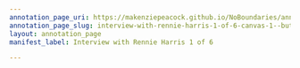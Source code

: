 ```yaml
---
annotation_page_uri: https://makenziepeacock.github.io/NoBoundaries/annotations/interview-with-rennie-harris-1-of-6-canvas-1--but-it-s-quiet.json
annotation_page_slug: interview-with-rennie-harris-1-of-6-canvas-1--but-it-s-quiet
layout: annotation_page
manifest_label: Interview with Rennie Harris 1 of 6

---
```

